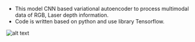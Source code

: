  * This model CNN based variational autoencoder to process multimodal data of RGB, Laser depth information.  
 * Code is written based on python and use library Tensorflow.  
   
 ![alt text](https://github.com/yiliu1/Variational-Auto-Encoder-for-Robotic-Perception/blob/master/example.png)
 
